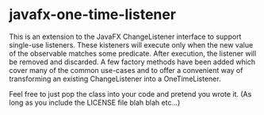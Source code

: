 # javafx-one-time-listener
This is an extension to the JavaFX ChangeListener interface to support single-use listeners. These kisteners will execute only when the new value of the observable matches some predicate. After execution, the listener will be removed and discarded. A few factory methods have been added which cover many of the common  use-cases and to offer a convenient way of transforming an existing ChangeListener into a OneTimeListener.

Feel free to just pop the class into your code and pretend you wrote it. (As long as you include the LICENSE file blah blah etc...)
